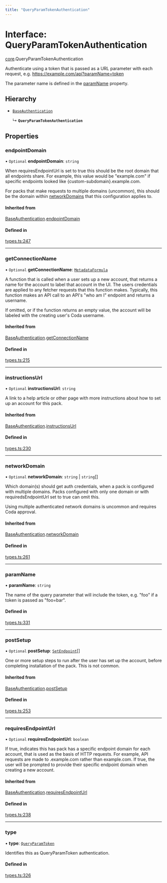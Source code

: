 ```yaml
---
title: "QueryParamTokenAuthentication"
---
```

# Interface: QueryParamTokenAuthentication

[core](../modules/core.md).QueryParamTokenAuthentication

Authenticate using a token that is passed as a URL parameter with each request, e.g.
https://example.com/api?paramName=token

The parameter name is defined in the [paramName](core.QueryParamTokenAuthentication.md#paramname) property.

## Hierarchy

- [`BaseAuthentication`](core.BaseAuthentication.md)

  ↳ **`QueryParamTokenAuthentication`**

## Properties

### endpointDomain

• `Optional` **endpointDomain**: `string`

When requiresEndpointUrl is set to true this should be the root domain that all endpoints share.
For example, this value would be "example.com" if specific endpoints looked like {custom-subdomain}.example.com.

For packs that make requests to multiple domains (uncommon), this should be the domain within
[networkDomains](core.PackDefinition.md#networkdomains) that this configuration applies to.

#### Inherited from

[BaseAuthentication](core.BaseAuthentication.md).[endpointDomain](core.BaseAuthentication.md#endpointdomain)

#### Defined in

[types.ts:247](https://github.com/coda/packs-sdk/blob/main/types.ts#L247)

___

### getConnectionName

• `Optional` **getConnectionName**: [`MetadataFormula`](../types/core.MetadataFormula.md)

A function that is called when a user sets up a new account, that returns a name for
the account to label that account in the UI. The users credentials are applied to any
fetcher requests that this function makes. Typically, this function makes an API call
to an API's "who am I" endpoint and returns a username.

If omitted, or if the function returns an empty value, the account will be labeled
with the creating user's Coda username.

#### Inherited from

[BaseAuthentication](core.BaseAuthentication.md).[getConnectionName](core.BaseAuthentication.md#getconnectionname)

#### Defined in

[types.ts:215](https://github.com/coda/packs-sdk/blob/main/types.ts#L215)

___

### instructionsUrl

• `Optional` **instructionsUrl**: `string`

A link to a help article or other page with more instructions about how to set up an account for this pack.

#### Inherited from

[BaseAuthentication](core.BaseAuthentication.md).[instructionsUrl](core.BaseAuthentication.md#instructionsurl)

#### Defined in

[types.ts:230](https://github.com/coda/packs-sdk/blob/main/types.ts#L230)

___

### networkDomain

• `Optional` **networkDomain**: `string` \| `string`[]

Which domain(s) should get auth credentials, when a pack is configured with multiple domains.
Packs configured with only one domain or with requiredsEndpointUrl set to true can omit this.

Using multiple authenticated network domains is uncommon and requires Coda approval.

#### Inherited from

[BaseAuthentication](core.BaseAuthentication.md).[networkDomain](core.BaseAuthentication.md#networkdomain)

#### Defined in

[types.ts:261](https://github.com/coda/packs-sdk/blob/main/types.ts#L261)

___

### paramName

• **paramName**: `string`

The name of the query parameter that will include the token,
e.g. "foo" if a token is passed as "foo=bar".

#### Defined in

[types.ts:331](https://github.com/coda/packs-sdk/blob/main/types.ts#L331)

___

### postSetup

• `Optional` **postSetup**: [`SetEndpoint`](core.SetEndpoint.md)[]

One or more setup steps to run after the user has set up the account, before completing installation of the pack.
This is not common.

#### Inherited from

[BaseAuthentication](core.BaseAuthentication.md).[postSetup](core.BaseAuthentication.md#postsetup)

#### Defined in

[types.ts:253](https://github.com/coda/packs-sdk/blob/main/types.ts#L253)

___

### requiresEndpointUrl

• `Optional` **requiresEndpointUrl**: `boolean`

If true, indicates this has pack has a specific endpoint domain for each account, that is used
as the basis of HTTP requests. For example, API requests are made to <custom-subdomain>.example.com
rather than example.com. If true, the user will be prompted to provide their specific endpoint domain
when creating a new account.

#### Inherited from

[BaseAuthentication](core.BaseAuthentication.md).[requiresEndpointUrl](core.BaseAuthentication.md#requiresendpointurl)

#### Defined in

[types.ts:238](https://github.com/coda/packs-sdk/blob/main/types.ts#L238)

___

### type

• **type**: [`QueryParamToken`](../enums/core.AuthenticationType.md#queryparamtoken)

Identifies this as QueryParamToken authentication.

#### Defined in

[types.ts:326](https://github.com/coda/packs-sdk/blob/main/types.ts#L326)
